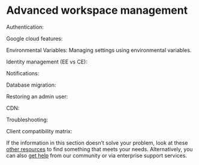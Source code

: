 # Advanced workspace management

Authentication:

Google cloud features:

Environmental Variables: Managing settings using environmental variables.

Identity management (EE vs CE):

Notifications:

Database migration:

Restoring an admin user:

CDN:

Troubleshooting:

Client compatibility matrix:

If the information in this section doesn’t solve your problem, look at these [other resources](../../use-rocket.chat/workspace-administration/) to find something that meets your needs. Alternatively, you can also [get help](../../resources/getting-support/) from our community or via enterprise support services.
